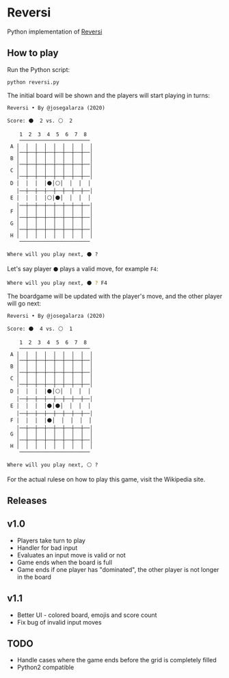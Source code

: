 # Reversi

Python implementation of [Reversi](https://en.wikipedia.org/wiki/Reversi)

## How to play

Run the Python script:

```bash
python reversi.py
```

The initial board will be shown and the players will start playing in turns:

```
Reversi • By @josegalarza (2020)

Score: ⚫️  2 vs. ⚪️  2

    1  2  3  4  5  6  7  8
    ───────────────────────
 A │  │  │  │  │  │  │  │  │
   │──┼──┼──┼──┼──┼──┼──┼──│
 B │  │  │  │  │  │  │  │  │
   │──┼──┼──┼──┼──┼──┼──┼──│
 C │  │  │  │  │  │  │  │  │
   │──┼──┼──┼──┼──┼──┼──┼──│
 D │  │  │  │⚫️│⚪️│  │  │  │
   │──┼──┼──┼──┼──┼──┼──┼──│
 E │  │  │  │⚪️│⚫️│  │  │  │
   │──┼──┼──┼──┼──┼──┼──┼──│
 F │  │  │  │  │  │  │  │  │
   │──┼──┼──┼──┼──┼──┼──┼──│
 G │  │  │  │  │  │  │  │  │
   │──┼──┼──┼──┼──┼──┼──┼──│
 H │  │  │  │  │  │  │  │  │
    ───────────────────────

Where will you play next, ⚫️ ?
```

Let's say player `⚫️` plays a valid move, for example `F4`:

```bash
Where will you play next, ⚫️ ? F4
```

The boardgame will be updated with the player's move, and the other player will go next:

```
Reversi • By @josegalarza (2020)

Score: ⚫️  4 vs. ⚪️  1

    1  2  3  4  5  6  7  8
    ───────────────────────
 A │  │  │  │  │  │  │  │  │
   │──┼──┼──┼──┼──┼──┼──┼──│
 B │  │  │  │  │  │  │  │  │
   │──┼──┼──┼──┼──┼──┼──┼──│
 C │  │  │  │  │  │  │  │  │
   │──┼──┼──┼──┼──┼──┼──┼──│
 D │  │  │  │⚫️│⚪️│  │  │  │
   │──┼──┼──┼──┼──┼──┼──┼──│
 E │  │  │  │⚫️│⚫️│  │  │  │
   │──┼──┼──┼──┼──┼──┼──┼──│
 F │  │  │  │⚫️│  │  │  │  │
   │──┼──┼──┼──┼──┼──┼──┼──│
 G │  │  │  │  │  │  │  │  │
   │──┼──┼──┼──┼──┼──┼──┼──│
 H │  │  │  │  │  │  │  │  │
    ───────────────────────

Where will you play next, ⚪️ ?
```

For the actual rulese on how to play this game, visit the Wikipedia site.

## Releases

## v1.0

- Players take turn to play
- Handler for bad input
- Evaluates an input move is valid or not
- Game ends when the board is full
- Game ends if one player has "dominated", the other player is not longer in the board

## v1.1

- Better UI - colored board, emojis and score count
- Fix bug of invalid input moves

## TODO

- Handle cases where the game ends before the grid is completely filled
- Python2 compatible
